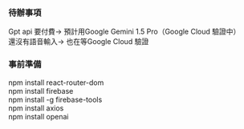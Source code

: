 ### 待辦事項
Gpt api 要付費-> 預計用Google Gemini 1.5 Pro（Google Cloud 驗證中）  
還沒有語音輸入-> 也在等Google Cloud 驗證  

### 事前準備
npm install react-router-dom  
npm install firebase  
npm install -g firebase-tools  
npm install axios  
npm install openai  
